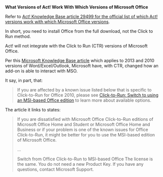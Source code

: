**What Versions of Act! Work With Which Versions of Microsoft Office**


Refer to [Act! Knowledge Base article 29499 for the official list of which Act! versions work with which Microsoft Office versions](http://kb.swiftpage.com/app/answers/detail/a_id/29499/).

In short, you need to install Office from the full download, not the Click to Run method.

Act! will not integrate with the Click to Run (CTR) versions of Microsoft Office. 

Per this [Microsoft Knowledge Base article](http://office.microsoft.com/en-au/excel-help/click-to-run-known-issues-HA101850565.aspx?CTT=1) which applies to 2013 and 2010 versions of Word/Excel/Outlook, Microsoft have, with CTR, changed how an add-on is able to interact with MSO. 

It say, in part, that:

> If you are affected by a known issue listed below that is specific
> to Click-to-Run for Office 2010, please see [Click-to-Run: 
> Switch to using an MSI-based Office edition](http://office.microsoft.com/en-au/excel-help/redir/HA101850538.aspx?CTT=5&origin=HA101850565) 
> to learn more about available options.

The article it links to states:

> If you are dissatisfied with Microsoft Office Click-to-Run 
> editions of Microsoft Office Home and Student or Microsoft 
> Office Home and Business or if your problem is one of the 
> known issues for Office Click-to-Run, it might be better 
> for you to use the MSI-based edition of Microsoft Office.
> 
> ...
> 
> Switch from Office Click-to-Run to MSI-based Office
> The license is the same. You do not need a new Product Key. 
> If you have any questions, contact Microsoft Support.


